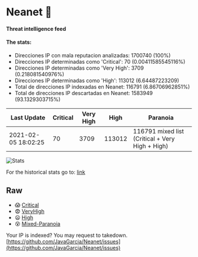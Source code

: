 # Neanet :hocho:
#### Threat intelligence feed
#### The stats:

- Direcciones IP con mala reputacion analizadas: 1700740 (100%)
- Direcciones IP determinadas como 'Critical':  70 (0.00411585545116%)
- Direcciones IP determinadas como 'Very High':  3709 (0.218081540976%)
- Direcciones IP determinadas como 'High':  113012 (6.64487223209)
- Total de direcciones IP indexadas en Neanet:  116791 (6.86706962851%)
- Total de direcciones IP descartadas en Neanet:  1583949 (93.1329303715%)

| Last Update | Critical | Very High | High | Paranoia |
| --- | --- | --- | --- | --- |
| 2021-02-05 18:02:25 | 70 | 3709 | 113012 | 116791 mixed list (Critical + Very High + High)|

![Stats](https://docs.google.com/spreadsheets/d/e/2PACX-1vSnaNMIXVabIpDJjufMlzH7poXnshF3mgd8Is1g9ytUEzVsP5my4Trn8f-xkoLLQ38xpL3HtmUexLo6/pubchart?oid=501124687&format=image)

For the historical stats go to: [link](/stats.csv)
## Raw
- :scream: [Critical](https://raw.githubusercontent.com/JavaGarcia/Neanet/master/blacklists/neanet_critical.txt)
- :fearful: [VeryHigh](https://raw.githubusercontent.com/JavaGarcia/Neanet/master/blacklists/neanet_veryHigh.txtt)
- :frowning: [High](https://raw.githubusercontent.com/JavaGarcia/Neanet/master/blacklists/neanet_high.txt)
- :dizzy_face: [Mixed-Paranoia](https://raw.githubusercontent.com/JavaGarcia/Neanet/master/blacklists/neanet_all.txt)


Your IP is indexed? You may request to takedown. [https://github.com/JavaGarcia/Neanet/issues](https://github.com/JavaGarcia/Neanet/issues)
















































































































































































































































































































































































































































































































































































































































































































































































































































































































































































































































































































































































































































































































































































































































































































































































































































































































































































































































































































































































































































































































































































































































































































































































































































































































































































































































































































































































































































































































































































































































































































































































































































































































































































































































































































































































































































































































































































































































































































































































































































































































































